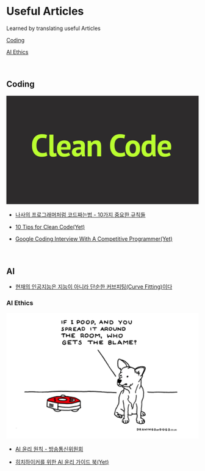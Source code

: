 # Useful Articles

Learned by translating useful Articles

[Coding](https://github.com/CasselKim/UsefulArticles#coding)  

[AI Ethics](https://github.com/CasselKim/UsefulArticles#ai-ethics)  

　  

## Coding

![image](Coding/01.jpg)

* [나사의 프로그래머처럼 코드짜는법 - 10가지 중요한 규칙들](Coding/NASA/README.md)   

* [10 Tips for Clean Code(Yet)](https://youtu.be/UjhX2sVf0eg)  

* [Google Coding Interview With A Competitive Programmer(Yet)](https://youtu.be/EuPSibuIKIg)  

　  

## AI

* [현재의 인공지능은 지능이 아니라 단순한 커브피팅(Curve Fitting)이다](AI/Curvefitting)  

### AI Ethics

![image](AIEthics/01.png)

* [AI  윤리 원칙 - 방송통신위원회](https://news.naver.com/main/read.nhn?mode=LSD&mid=shm&sid1=105&oid=293&aid=0000025587)  

* [히치하이커를 위한 AI 윤리 가이드 북(Yet)](https://towardsdatascience.com/ethics-of-ai-a-comprehensive-primer-1bfd039124b0)  

　  
